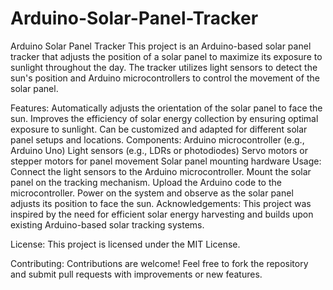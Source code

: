 # Arduino-Solar-Panel-Tracker
Arduino Solar Panel Tracker
This project is an Arduino-based solar panel tracker that adjusts the position of a solar panel to maximize its exposure to sunlight throughout the day. The tracker utilizes light sensors to detect the sun's position and Arduino microcontrollers to control the movement of the solar panel.

Features:
Automatically adjusts the orientation of the solar panel to face the sun.
Improves the efficiency of solar energy collection by ensuring optimal exposure to sunlight.
Can be customized and adapted for different solar panel setups and locations.
Components:
Arduino microcontroller (e.g., Arduino Uno)
Light sensors (e.g., LDRs or photodiodes)
Servo motors or stepper motors for panel movement
Solar panel mounting hardware
Usage:
Connect the light sensors to the Arduino microcontroller.
Mount the solar panel on the tracking mechanism.
Upload the Arduino code to the microcontroller.
Power on the system and observe as the solar panel adjusts its position to face the sun.
Acknowledgements:
This project was inspired by the need for efficient solar energy harvesting and builds upon existing Arduino-based solar tracking systems.

License:
This project is licensed under the MIT License.

Contributing:
Contributions are welcome! Feel free to fork the repository and submit pull requests with improvements or new features.
